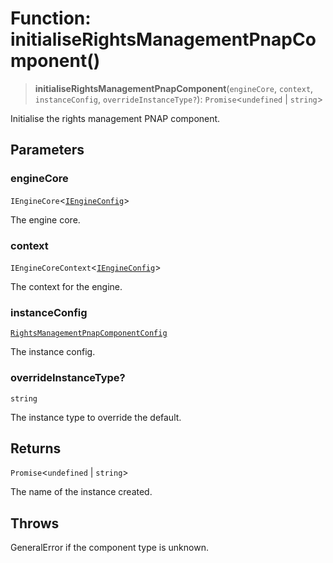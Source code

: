 # Function: initialiseRightsManagementPnapComponent()

> **initialiseRightsManagementPnapComponent**(`engineCore`, `context`, `instanceConfig`, `overrideInstanceType?`): `Promise`\<`undefined` \| `string`\>

Initialise the rights management PNAP component.

## Parameters

### engineCore

`IEngineCore`\<[`IEngineConfig`](../interfaces/IEngineConfig.md)\>

The engine core.

### context

`IEngineCoreContext`\<[`IEngineConfig`](../interfaces/IEngineConfig.md)\>

The context for the engine.

### instanceConfig

[`RightsManagementPnapComponentConfig`](../type-aliases/RightsManagementPnapComponentConfig.md)

The instance config.

### overrideInstanceType?

`string`

The instance type to override the default.

## Returns

`Promise`\<`undefined` \| `string`\>

The name of the instance created.

## Throws

GeneralError if the component type is unknown.
